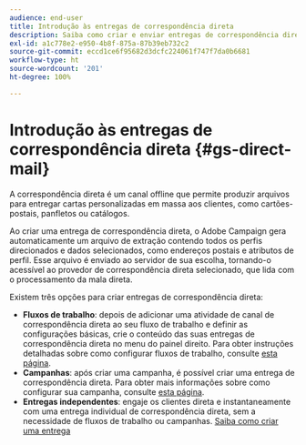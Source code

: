 ```yaml
---
audience: end-user
title: Introdução às entregas de correspondência direta
description: Saiba como criar e enviar entregas de correspondência direta com o Adobe Campaign Web
exl-id: a1c778e2-e950-4b8f-875a-87b39eb732c2
source-git-commit: eccd1ce6f95682d3dcfc224061f747f7da0b6681
workflow-type: ht
source-wordcount: '201'
ht-degree: 100%

---
```



# Introdução às entregas de correspondência direta {#gs-direct-mail}

A correspondência direta é um canal offline que permite produzir arquivos para entregar cartas personalizadas em massa aos clientes, como cartões-postais, panfletos ou catálogos. 

Ao criar uma entrega de correspondência direta, o Adobe Campaign gera automaticamente um arquivo de extração contendo todos os perfis direcionados e dados selecionados, como endereços postais e atributos de perfil. Esse arquivo é enviado ao servidor de sua escolha, tornando-o acessível ao provedor de correspondência direta selecionado, que lida com o processamento da mala direta.

Existem três opções para criar entregas de correspondência direta:

* **Fluxos de trabalho**: depois de adicionar uma atividade de canal de correspondência direta ao seu fluxo de trabalho e definir as configurações básicas, crie o conteúdo das suas entregas de correspondência direta no menu do painel direito. Para obter instruções detalhadas sobre como configurar fluxos de trabalho, consulte [esta página](../workflows/gs-workflow-creation.md).
* **Campanhas**: após criar uma campanha, é possível criar uma entrega de correspondência direta. Para obter mais informações sobre como configurar sua campanha, consulte [esta página](../campaigns/gs-campaigns.md).
* **Entregas independentes**: engaje os clientes direta e instantaneamente com uma entrega individual de correspondência direta, sem a necessidade de fluxos de trabalho ou campanhas. [Saiba como criar uma entrega](../msg/gs-deliveries.md)

<!--
<table style="table-layout:fixed"><tr style="border: 0;">
<td>
<a href="create-push.md">
<img alt="Create a push delivery" src="assets/do-not-localize/push_create.jpeg">
</a>
<div><a href="create-push.md"><strong>Create a push delivery</strong>
</div>
<p>
</td>
<td>
<a href="content-push.md">
<img alt="Design a push delivery" src="assets/do-not-localize/push_design.jpeg">
</a>
<div>
<a href="content-push.md"><strong>Design a push delivery<strong></strong></a>
</div>
<p></td>
<td>
<a href="send-push.md">
<img alt="Send a push delivery" src="assets/do-not-localize/push_send.jpeg">
</a>
<div>
<a href="send-push.md"><strong>Send a push delivery</strong></a>
</div>
<p>
</td>
<td>
<a href="send-push.md">
<img alt="Push delivery report" src="assets/do-not-localize/push_report.jpeg">
</a>
<div>
<a href="send-push.md"><strong>Push delivery report</strong></a>
</div>
<p>
</td>
</tr></table>
-->

